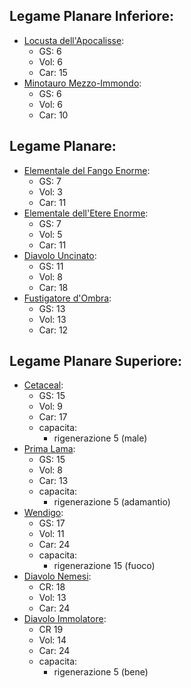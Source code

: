 ## Legame Planare Inferiore:
- [Locusta dell'Apocalisse](https://golarion.altervista.org/wiki/Locusta_dell%27Apocalisse):
	- GS: 6
	- Vol: 6
	- Car: 15
- [Minotauro Mezzo-Immondo](https://golarion.altervista.org/wiki/Minotauro_Mezzo-Immondo):
	- GS: 6
	- Vol: 6
	- Car: 10




## Legame Planare:
- [Elementale del Fango Enorme](https://golarion.altervista.org/wiki/Elementale_del_Fango_Enorme):
	- GS: 7
	- Vol: 3
	- Car: 11
- [Elementale dell'Etere Enorme](https://golarion.altervista.org/wiki/Elementale_dell%27Etere_Enorme):
	- GS: 7
	- Vol: 5
	- Car: 11
- [Diavolo Uncinato](https://golarion.altervista.org/wiki/Diavolo_Uncinato):
	- GS: 11
	- Vol: 8
	- Car: 18
- [Fustigatore d'Ombra](https://golarion.altervista.org/wiki/Fustigatore_d%27Ombra):
	- GS: 13
	- Vol: 13
	- Car: 12



## Legame Planare Superiore:
- [Cetaceal](https://golarion.altervista.org/wiki/Cetaceal):
	- GS: 15
	- Vol: 9
	- Car: 17
	- capacita:
		- rigenerazione 5 (male)
- [Prima Lama](https://golarion.altervista.org/wiki/Prima_Lama):
	- GS: 15
	- Vol: 8
	- Car: 13
	- capacita: 
		- rigenerazione 5 (adamantio)
- [Wendigo](https://golarion.altervista.org/wiki/Wendigo):
	- GS: 17
	- Vol: 11
	- Car: 24
	- capacita:
		- rigenerazione 15 (fuoco)
- [Diavolo Nemesi](https://golarion.altervista.org/wiki/Diavolo_Nemesi):
	- CR: 18
	- Vol: 13
	- Car: 24
- [Diavolo Immolatore](https://golarion.altervista.org/wiki/Diavolo_Immolatore):
	- CR 19
	- Vol: 14
	- Car: 24
	- capacita:
		- rigenerazione 5 (bene)

